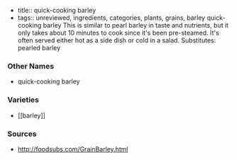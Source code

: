 - title:: quick-cooking barley
- tags:: unreviewed, ingredients, categories, plants, grains, barley
quick-cooking barley This is similar to pearl barley in taste and nutrients, but it only takes about 10 minutes to cook since it's been pre-steamed. It's often served either hot as a side dish or cold in a salad. Substitutes: pearled barley

### Other Names

* quick-cooking barley

### Varieties

* [[barley]]

### Sources
* http://foodsubs.com/GrainBarley.html
